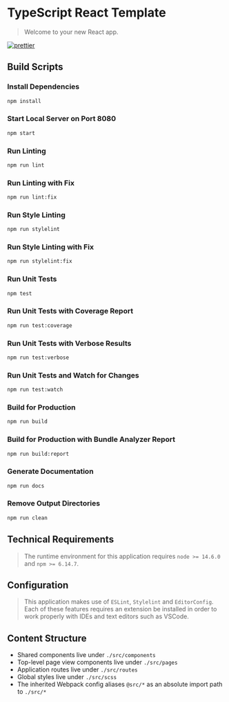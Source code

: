 # TypeScript React Template

> Welcome to your new React app.

[![prettier](https://img.shields.io/badge/code_style-prettier-ff69b4.svg)](https://prettier.io/)

## Build Scripts

### Install Dependencies

```sh
npm install
```

### Start Local Server on Port 8080

```sh
npm start
```

### Run Linting

```sh
npm run lint
```

### Run Linting with Fix

```sh
npm run lint:fix
```

### Run Style Linting

```sh
npm run stylelint
```

### Run Style Linting with Fix

```sh
npm run stylelint:fix
```

### Run Unit Tests

```sh
npm test
```

### Run Unit Tests with Coverage Report

```sh
npm run test:coverage
```

### Run Unit Tests with Verbose Results

```sh
npm run test:verbose
```

### Run Unit Tests and Watch for Changes

```sh
npm run test:watch
```

### Build for Production

```sh
npm run build
```

### Build for Production with Bundle Analyzer Report

```sh
npm run build:report
```

### Generate Documentation

```sh
npm run docs
```

### Remove Output Directories

```sh
npm run clean
```

## Technical Requirements

> The runtime environment for this application requires `node >= 14.6.0` and `npm >= 6.14.7`.

## Configuration

> This application makes use of `ESLint`, `Stylelint` and `EditorConfig`. Each of these features requires
> an extension be installed in order to work properly with IDEs and text editors such as VSCode.

## Content Structure

- Shared components live under `./src/components`
- Top-level page view components live under `./src/pages`
- Application routes live under `./src/routes`
- Global styles live under `./src/scss`
- The inherited Webpack config aliases `@src/*` as an absolute import path to `./src/*`
